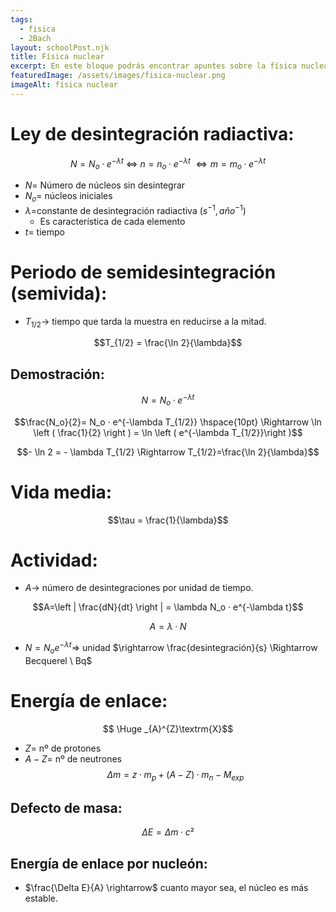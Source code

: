 ```yaml
---
tags:
  - fisica
  - 2Bach
layout: schoolPost.njk
title: Física nuclear
excerpt: En este bloque podrás encontrar apuntes sobre la física nuclear de 2º de bachillerato.
featuredImage: /assets/images/fisica-nuclear.png
imageAlt: física nuclear
---
```


# Ley de desintegración radiactiva:
$$N = N_o · e^{-\lambda t} \ \Leftrightarrow \ n= n_o · e^{-\lambda t} \ \Leftrightarrow m=m_o · e^{-\lambda t}$$
- $N=$ Número de núcleos sin desintegrar
- $N_o=$ núcleos iniciales
- $\lambda =$constante de desintegración radiactiva $(s^{-1}, año^{-1})$
	- Es característica de cada elemento
- $t=$ tiempo

# Periodo de semidesintegración (semivida):
- $T_{1/2} \rightarrow$ tiempo que tarda la muestra en reducirse a la mitad.

$$T_{1/2} = \frac{\ln 2}{\lambda}$$
## Demostración:
$$N=N_o · e^{-\lambda t}$$

$$\frac{N_o}{2}= N_o · e^{-\lambda T_{1/2}} \hspace{10pt} \Rightarrow \ln \left ( \frac{1}{2} \right ) = \ln \left ( e^{-\lambda T_{1/2}}\right )$$

$$- \ln 2 = - \lambda T_{1/2} \Rightarrow T_{1/2}=\frac{\ln 2}{\lambda}$$

# Vida media:
$$\tau = \frac{1}{\lambda}$$

# Actividad:
- $A\rightarrow$ número de desintegraciones por unidad de tiempo.

$$A=\left | \frac{dN}{dt} \right | = \lambda N_o · e^{-\lambda t}$$

$$A=\lambda · N$$
- $N=N_o e^{-\lambda t}\Rightarrow$ unidad $\rightarrow \frac{desintegración}{s} \Rightarrow Becquerel \ Bq$ 

# Energía de enlace:
$$ \Huge _{A}^{Z}\textrm{X}$$
- $Z=$ nº de protones
- $A-Z=$ nº de neutrones
$$\Delta m = z·m_p + (A-Z) · m_n -M_{exp}$$

## Defecto de masa:
$$\Delta E = \Delta m · c²$$

## Energía de enlace por nucleón:
- $\frac{\Delta E}{A} \rightarrow$ cuanto mayor sea, el núcleo es más estable.
